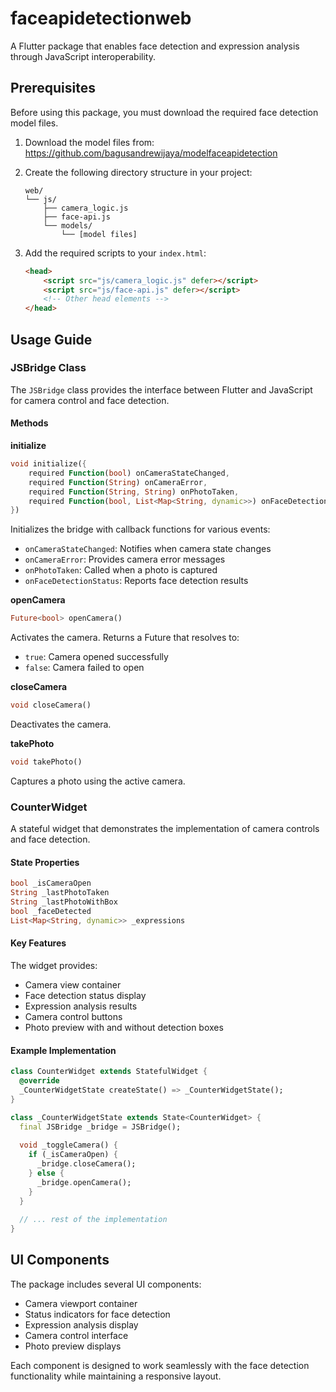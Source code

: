 # faceapidetectionweb

A Flutter package that enables face detection and expression analysis through JavaScript interoperability.

## Prerequisites

Before using this package, you must download the required face detection model files.

1. Download the model files from:
   https://github.com/bagusandrewijaya/modelfaceapidetection

2. Create the following directory structure in your project:
   ```
   web/
   └── js/
       ├── camera_logic.js
       ├── face-api.js
       └── models/
           └── [model files]
   ```

3. Add the required scripts to your `index.html`:
   ```html
   <head>
       <script src="js/camera_logic.js" defer></script>
       <script src="js/face-api.js" defer></script>
       <!-- Other head elements -->
   </head>
   ```

## Usage Guide

### JSBridge Class

The `JSBridge` class provides the interface between Flutter and JavaScript for camera control and face detection.

#### Methods

**initialize**
```dart
void initialize({
    required Function(bool) onCameraStateChanged,
    required Function(String) onCameraError,
    required Function(String, String) onPhotoTaken,
    required Function(bool, List<Map<String, dynamic>>) onFaceDetectionStatus
})
```
Initializes the bridge with callback functions for various events:
- `onCameraStateChanged`: Notifies when camera state changes
- `onCameraError`: Provides camera error messages
- `onPhotoTaken`: Called when a photo is captured
- `onFaceDetectionStatus`: Reports face detection results

**openCamera**
```dart
Future<bool> openCamera()
```
Activates the camera. Returns a Future that resolves to:
- `true`: Camera opened successfully
- `false`: Camera failed to open

**closeCamera**
```dart
void closeCamera()
```
Deactivates the camera.

**takePhoto**
```dart
void takePhoto()
```
Captures a photo using the active camera.

### CounterWidget

A stateful widget that demonstrates the implementation of camera controls and face detection.

#### State Properties

```dart
bool _isCameraOpen
String _lastPhotoTaken
String _lastPhotoWithBox
bool _faceDetected
List<Map<String, dynamic>> _expressions
```

#### Key Features

The widget provides:
- Camera view container
- Face detection status display
- Expression analysis results
- Camera control buttons
- Photo preview with and without detection boxes

#### Example Implementation

```dart
class CounterWidget extends StatefulWidget {
  @override
  _CounterWidgetState createState() => _CounterWidgetState();
}

class _CounterWidgetState extends State<CounterWidget> {
  final JSBridge _bridge = JSBridge();
  
  void _toggleCamera() {
    if (_isCameraOpen) {
      _bridge.closeCamera();
    } else {
      _bridge.openCamera();
    }
  }
  
  // ... rest of the implementation
}
```

## UI Components

The package includes several UI components:
- Camera viewport container
- Status indicators for face detection
- Expression analysis display
- Camera control interface
- Photo preview displays

Each component is designed to work seamlessly with the face detection functionality while maintaining a responsive layout.